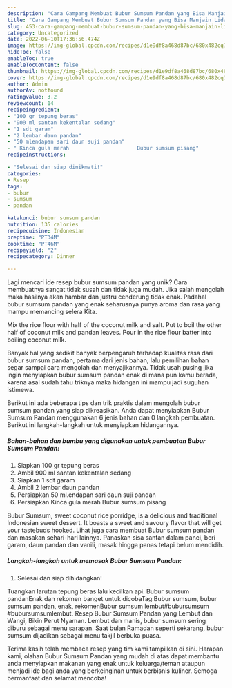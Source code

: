 ```yaml
---
description: "Cara Gampang Membuat Bubur Sumsum Pandan yang Bisa Manjain Lidah"
title: "Cara Gampang Membuat Bubur Sumsum Pandan yang Bisa Manjain Lidah"
slug: 453-cara-gampang-membuat-bubur-sumsum-pandan-yang-bisa-manjain-lidah
category: Uncategorized
date: 2022-06-10T17:36:56.474Z
image: https://img-global.cpcdn.com/recipes/d1e9df8a468d87bc/680x482cq70/bubur-sumsum-pandan-foto-resep-utama.jpg
hideToc: false
enableToc: true
enableTocContent: false
thumbnail: https://img-global.cpcdn.com/recipes/d1e9df8a468d87bc/680x482cq70/bubur-sumsum-pandan-foto-resep-utama.jpg
cover: https://img-global.cpcdn.com/recipes/d1e9df8a468d87bc/680x482cq70/bubur-sumsum-pandan-foto-resep-utama.jpg
author: Admin
authorAv: notfound
ratingvalue: 3.2
reviewcount: 14
recipeingredient:
- "100 gr tepung beras"
- "900 ml santan kekentalan sedang"
- "1 sdt garam"
- "2 lembar daun pandan"
- "50 mlendapan sari daun suji pandan"
- " Kinca gula merah                      Bubur sumsum pisang"
recipeinstructions:

- "Selesai dan siap dinikmati!"
categories:
- Resep
tags:
- bubur
- sumsum
- pandan

katakunci: bubur sumsum pandan 
nutrition: 135 calories
recipecuisine: Indonesian
preptime: "PT34M"
cooktime: "PT46M"
recipeyield: "2"
recipecategory: Dinner

---
```





Lagi mencari ide resep bubur sumsum pandan yang unik? Cara membuatnya sangat tidak susah dan tidak juga mudah. Jika salah mengolah maka hasilnya akan hambar dan justru cenderung tidak enak. Padahal bubur sumsum pandan yang enak seharusnya punya aroma dan rasa yang mampu memancing selera Kita.





Mix the rice flour with half of the coconut milk and salt. Put to boil the other half of coconut milk and pandan leaves. Pour in the rice flour batter into boiling coconut milk.

Banyak hal yang sedikit banyak berpengaruh terhadap kualitas rasa dari bubur sumsum pandan, pertama dari jenis bahan, lalu pemilihan bahan segar sampai cara mengolah dan menyajikannya. Tidak usah pusing jika ingin menyiapkan bubur sumsum pandan enak di mana pun kamu berada, karena asal sudah tahu triknya maka hidangan ini mampu jadi suguhan istimewa.






Berikut ini ada beberapa tips dan trik praktis dalam mengolah bubur sumsum pandan yang siap dikreasikan. Anda dapat menyiapkan Bubur Sumsum Pandan menggunakan 6 jenis bahan dan 0 langkah pembuatan. Berikut ini langkah-langkah untuk menyiapkan hidangannya.

<!--inarticleads1-->

##### Bahan-bahan dan bumbu yang digunakan untuk pembuatan Bubur Sumsum Pandan:

1. Siapkan 100 gr tepung beras
1. Ambil 900 ml santan kekentalan sedang
1. Siapkan 1 sdt garam
1. Ambil 2 lembar daun pandan
1. Persiapkan 50 ml.endapan sari daun suji pandan
1. Persiapkan  Kinca gula merah                      Bubur sumsum pisang


Bubur Sumsum, sweet coconut rice porridge, is a delicious and traditional Indonesian sweet dessert. It boasts a sweet and savoury flavor that will get your tastebuds hooked. Lihat juga cara membuat Bubur sumsum pandan dan masakan sehari-hari lainnya. Panaskan sisa santan dalam panci, beri garam, daun pandan dan vanili, masak hingga panas tetapi belum mendidih. 

<!--inarticleads2-->

##### Langkah-langkah untuk memasak Bubur Sumsum Pandan:


1. Selesai dan siap dihidangkan!

Tuangkan larutan tepung beras lalu kecilkan api. Bubur sumsum pandanEnak dan rekomen banget untuk dicobaTag:Bubur sumsum, bubur sumsum pandan, enak, rekomenBubur sumsum lembut#bubursumsum #bubursumsumlembut. Resep Bubur Sumsum Pandan yang Lembut dan Wangi, Bikin Perut Nyaman. Lembut dan manis, bubur sumsum sering diburu sebagai menu sarapan. Saat bulan Ramadan seperti sekarang, bubur sumsum dijadikan sebagai menu takjil berbuka puasa. 

Terima kasih telah membaca resep yang tim kami tampilkan di sini. Harapan kami, olahan Bubur Sumsum Pandan yang mudah di atas dapat membantu anda menyiapkan makanan yang enak untuk keluarga/teman ataupun menjadi ide bagi anda yang berkeinginan untuk berbisnis kuliner. Semoga bermanfaat dan selamat mencoba!
